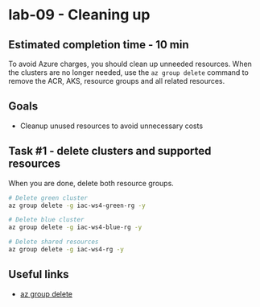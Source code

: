 # lab-09 - Cleaning up

## Estimated completion time - 10 min

To avoid Azure charges, you should clean up unneeded resources. When the clusters are no longer needed, use the `az group delete` command to remove the ACR, AKS, resource groups and all related resources.

## Goals

* Cleanup unused resources to avoid unnecessary costs

## Task #1 - delete clusters and supported resources

When you are done, delete both resource groups.

```bash
# Delete green cluster
az group delete -g iac-ws4-green-rg -y

# Delete blue cluster
az group delete -g iac-ws4-blue-rg -y

# Delete shared resources
az group delete -g iac-ws4-rg -y
```

## Useful links

* [az group delete](https://docs.microsoft.com/en-us/cli/azure/group?view=azure-cli-latest&WT.mc_id=AZ-MVP-5003837#az_group_delete)